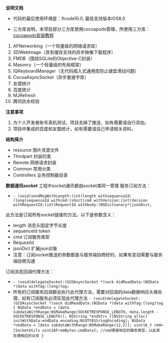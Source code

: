 **说明文档**</r>
- 代码的最后使用环境是：Xcode10.0, 最低支持版本iOS8.0 </n>

- 三方库说明，本项目部分三方库使用cocoapods管理，所使用三方库：[cocoapods安装教程](https://www.jianshu.com/p/1bb0ad42cb2e)</r>
1. AFNetworking（一个轻量级的网络请求库）</r> 
2. SDWebImage（具有缓存支持的异步映像下载程序）</r>
3. FMDB（围绕SQLite的Objective-C封装）</r>
4. Masonry（一个轻量级的布局框架）</r>
5. IQKeyboardManager（无代码插入式通用库防止键盘滑动问题）</r>
6. CocoaAsyncSocket（异步套接字库）</r>
7. 友盟统计</r>
8. 百度统计</r>
9. MJRefresh</r>
10. 腾讯防水校验</r>

 **注意事项**</r>
1. 为个人开发者账号真机测试，项目去掉了推送，如有需要请自行添加。</r>
2. 项目中集成的百度和友盟统计，如有需要请自己申请相关资料。</r></r>

 **结构简介**</r>
- resource 图片资源文件 </r>
- Thirdpart 封装的类 </r>
- Remote 网络请求封装 </r>
- Common 常用分类 </r>
- Controllers 业务控制器目录 </r>

**数据通讯socket**</r>
工程中socket通讯都由socket类同一管理</r>
服务订阅方法：</r>
- `- (void)sendMsgWithLength:(int)length withsequenceId:(long)sequenceId withcmd:(short)cmd withVersion:(int)Version withRequestId:(int)RequestId withbody:(NSDictionary*)jsonDict;`</r>

此方法是订阅所有socket链接的方法，以下是参数含义：</r>
- length 消息头固定字节长度</r>
- sequenceId token</r>
- cmd 订阅服务类型</r>
- RequestId </r>
- jsonDict 扩展json对象</r>
- 注意：订阅socket推送的参数都是与服务端协商好的，如果有变动需要与服务端协商沟通</r>

订阅消息回调代理方法：</n>
- `- (void)delegateSocket:(GCDAsyncSocket *)sock didReadData:(NSData *)data withTag:(long)tag;`</n>
- 所有的订阅服务回调都会执行此代理方法，需要对回调的data数据响应头做处理，如有订阅服务必须实现此代理方法</r>
 `- (void)delegateSocket:(GCDAsyncSocket *)sock didReadData:(NSData *)data withTag:(long)tag {
 NSData *endData = [data subdataWithRange:NSMakeRange(SOCKETRESPONSE_LENGTH, data.length -SOCKETRESPONSE_LENGTH)];
 NSString *endStr= [[NSString alloc] initWithData:endData encoding:NSUTF8StringEncoding];
 NSData *cmdData = [data subdataWithRange:NSMakeRange(12,2)];
 uint16_t cmd=[SocketUtils uint16FromBytes:cmdData];
 //cmd便是响应的服务类型，以此来处理相应的业务
 }`

